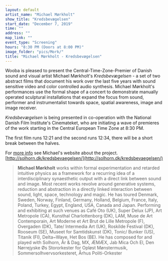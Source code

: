 ```yaml
---
layout: default
artist_name: "Michael Mørkholt"
show_title: "Kredsbevægelsen"
start_date: "December 7, 2019"
time: ""
address: ""
map_link: ""
event_type: "Screening"
hours: "8:30 PM (Doors at 8:00 PM)"
image_folder: "pics/Mork/"
title: "Michael Mørkholt - Kredsbevægelsen"
---
```


Wooba is pleased to present the Central-Time-Zone-Premier of Danish sound and visual artist Michael Mørkholt's *Kredsbevægelsen* -  a set of two abstract films that document his work over the last five years with sound sensitive video and color controlled audio synthesis. Michael Mørkholt's performances use the formal shape of a concert to demonstrate manually operated sculptural installations that expand the focus from sound, performer and instrumentalist towards space, spatial awareness, image and image receiver.

*Kredsbevægelsen* is being presented in co-operation with the National Danish Film Institute's Cinemateket, who are initiating a wave of premieres of the work starting in the Central European Time Zone at 8:30 PM.

The first film runs 12:21 and the second runs 12:34, there will be a short break between the halves. 

<!-- Mineral water will be served.  -->

For <a href="http://solhorn.dk/kredsbevaegelsen/">more info</a> see Michael's website about the project. [http://solhorn.dk/kredsbevaegelsen/](http://solhorn.dk/kredsbevaegelsen/)

> **Michael Mørkholt** works within formal experimentation and retarded intuitive physics as a framework for a recurring idea of a interdisciplinary synaesthetic output with a direct link between sound and image.
>Most recent works revolve around generative systems, reduction and abstraction in a directly linked interaction between sound, light, space, technology and magic. He has toured Denmark, Sweden, Norway, Finland, Germany, Holland, Belgium, France, Italy, Poland, Turkey, Egypt, England, USA, Canada and Japan. Performing and exhibiting at such venues as Café Oto (UK), Super Delux (JP), Art Metropole (CA), Kunsthal Charlottenborg (DK), LAM, Muse de Art Contemporain, Art Moderne et Art Brut de Lille Metropole (F), Overgaden (DK), Tate/ Intermedia Art (UK), Roskilde Festival (DK), Rooseum (SE), Museet for Samtidskunst (DK), Tonic/ Bunker (US), Titanik (FI), Delta~Wave, Het Bos (BE). He has composed for and played with Solhorn, År & Dag, MX, ÆMÆX, Jab Mica Och El, Den Nørrejyske Øs Stororkester for Opløst Mønstermusik, Sommersolhvervsorkesteret, Århus Politi-Orkester 
